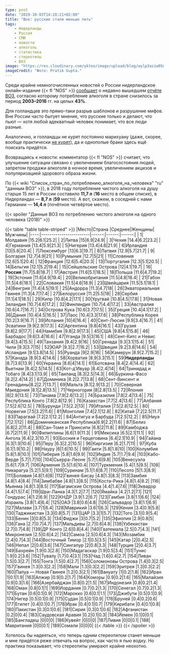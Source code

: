 ```yaml
---
type: post
date: "2019-10-03T14:28:21+02:00"
title: "Шок: русские стали меньше пить"
tags:
    - Нидерланды
    - Россия
    - СМИ
    - новости
    - алкоголь
    - статистика
    - стереотипы
    - ВОЗ
image: "https://res.cloudinary.com/yktoo/image/upload/blog/wylp3aziw05n1088.jpg"
imageCredit: "Фото: Pratik Gupta."
---
```


Среди крайне немногочисленных новостей о России нидерландское онлайн-издание {{< fl "NOS" >}} [сообщает](https://nos.nl/artikel/2304493-stereotype-klopt-niet-meer-russen-drinken-fors-minder.html) о недавно вышедшем [отчёте ВОЗ](https://apps.who.int/iris/bitstream/handle/10665/328167/9789289054379-eng.pdf?sequence=1&isAllowed=y), согласно которому потребление алкоголя в стране снизилось за период **2003–2016** гг. на целых **43%**.

<!--more-->

Для голландцев это прямо-таки разрыв шаблонов и разрушение мифов. Вне России часто бытует мнение, что русские только и делают, что пьют — хотя любой адекватный человек понимает, что все люди разные.

Аналогично, и голландцы не курят постоянно марихуану (даже, скорее, вообще практически [не курят](0362)), да и однополые браки здесь ещё поискать придётся.

Возвращаясь к новости: комментатор {{< fl "NOS" >}} считает, что улучшение ситуации связано с увеличением благосостояния людей, запретом продажи алкоголя в ночное время, увеличением акцизов и популяризацией здорового образа жизни.

По {{< wiki "Список_стран_по_потреблению_алкоголя_на_человека" "ru" "данным ВОЗ" >}}, в 2018 году потребление чистого алкоголя на душу старше 15 лет в России составило **11,7 л** (**16** место в общем списке), в Нидерландах — **8,7 л** (**59** место). А вот, скажем, в соседней с нами Германии — **14,4 л** (почётное четвёртое место).

{{< spoiler "Данные ВОЗ по потреблению чистого алкоголя на одного человека (2018)" >}}

{{< table "table table-striped" >}}
|Место|Страна                  |Среднее|Женщины|Мужчины|
|----:|------------------------|------:|------:|------:|
|  1|Молдавия                |15.2|6.1|25.2|
|  2|Литва                   |15|6.9|24.9|
|  3|Чехия                   |14.4|6.2|23.2|
|  4|Германия                |13.4|5.9|21.3|
|  5|Нигерия                 |13.4|4.6|21.9|
|  6|Ирландия                |13|5.8|20.4|
|  7|Люксембург              |13|6.3|19.7|
|  8|Латвия                  |12.9|5.7|21.7|
|  9|Болгария                |12.7|4.9|21|
| 10|Румыния                 |12.7|5|21|
| 11|Словения                |12.6|5.1|20.4|
| 12|Франция                 |12.6|5.4|20.3|
| 13|Португалия              |12.3|5.1|20.5|
| 14|Бельгия                 |12.1|5.2|19.4|
| 15|Сейшельские Острова     |12|4.1|19.7|
| 16|**Россия**              |11.7|5.8|18.7|
| 17|Австрия                 |11.6|5.1|18.5|
| 18|Польша                  |11.6|4.7|19.2|
| 19|Эстония                 |11.6|4.9|19.4|
| 20|Великобритания          |11.5|4.8|18.4|
| 21|Габон                   |11.5|4.6|18.1|
| 22|Словакия                |11.5|4.6|18.9|
| 23|Швейцария               |11.5|5.1|18.1|
| 24|Венгрия                 |11.4|4.5|19.1|
| 25|Андорра                 |11.3|4.7|18|
| 26|Экваториальная Гвинея   |11.3|4.7|17.4|
| 27|Белоруссия              |11.2|5.5|18|
| 28|Сербия                  |11.1|4.1|18.5|
| 29|Кипр                    |10.8|4.2|17.1|
| 30|Уругвай                 |10.8|4.5|17.8|
| 31|Новая Зеландия          |10.7|4.6|17.2|
| 32|Финляндия               |10.7|4.4|17.2|
| 33|Австралия               |10.6|4.7|16.7|
| 34|Острова Кука            |10.6|3.7|17.5|
| 35|Греция                  |10.4|4.1|17.2|
| 36|Дания                   |10.4|4.5|16.5|
| 37|Лаос                    |10.4|3.3|17.6|
| 38|Республика Корея        |10.2|3.9|16.7|
| 39|Испания                 |10|4|16.4|
| 40|Сент-Люсия              |9.9|3.4|16.7|
| 41|Эсватини                |9.9|2.9|17.3|
| 42|Аргентина               |9.8|4|16.1|
| 43|Грузия                  |9.8|2.9|17.7|
| 44|Намибия                 |9.8|2.9|17.3|
| 45|США                     |9.8|4.1|15.8|
| 46|Барбадос                |9.6|3.4|16.6|
| 47|Уганда                  |9.5|3|16.1|
| 48|Сент-Китс и Невис       |9.4|3.4|15.5|
| 49|Танзания                |9.4|2.9|16|
| 50|Гренада                 |9.3|3.1|15.4|
| 51|Чили                    |9.3|3.7|15|
| 52|ЮАР                     |9.3|2.7|16.2|
| 53|Швеция                  |9.2|3.8|14.6|
| 54|Исландия                |9.1|3.8|14.5|
| 55|Руанда                  |9|2.9|16|
| 56|Камерун                 |8.9|2.7|15.2|
| 57|Канада                  |8.9|3.4|14.6|
| 58|Хорватия                |8.9|3.3|15.1|
| 59|**Нидерланды**          |8.7|3.6|13.9|
| 60|Украина                 |8.6|4|14.1|
| 61|Ботсвана                |8.4|2.4|14.4|
| 62|Вьетнам                 |8.4|2.5|14.5|
| 63|Кот-д’Ивуар             |8.4|2.4|14|
| 64|Тринидад и Тобаго       |8.4|3.1|13.9|
| 65|Таиланд                 |8.3|2.5|14.3|
| 66|Буркина-Фасо            |8.2|2.4|14.2|
| 67|Доминика                |8.2|2.7|13.8|
| 68|Сент-Винсент и Гренадины|8.2|2.7|13.7|
| 69|Мальта                  |8.1|2.9|13.2|
| 70|Северная Македония      |8.1|2.8|13.5|
| 71|Черногория              |8|2.8|13.5|
| 72|Япония                  |8|2.9|13.5|
| 73|Панама                  |7.9|2.6|13.2|
| 74|Бразилия                |7.8|2.4|13.4|
| 75|Республика Конго        |7.8|2.8|12.9|
| 76|Казахстан               |7.7|2.4|13.6|
| 77|Албания                 |7.5|2.6|12.5|
| 78|Бурунди                 |7.5|2.2|13|
| 79|Италия                  |7.5|2.8|12.5|
| 80|Норвегия                |7.5|3.2|11.6|
| 81|Монголия                |7.4|2.1|12.8|
| 82|Китай                   |7.2|2.5|11.7|
| 83|Парагвай                |7.2|2.1|12.2|
| 84|Антигуа и Барбуда       |7|2.5|12.2|
| 85|Ниуэ                    |7|2.1|12|
| 86|Доминиканская Республика|6.9|2.2|11.6|
| 87|Белиз                   |6.8|2.2|11.4|
| 88|Сан-Томе и Принсипи     |6.8|2|11.8|
| 89|Камбоджа                |6.7|2|11.9|
| 90|Филиппины               |6.6|1.9|11.3|
| 91|Мексика                 |6.5|2.1|11.1|
| 92|Ангола                  |6.4|2.3|10.7|
| 93|Босния и Герцеговина    |6.4|2.1|10.9|
| 94|Гайана                  |6.3|1.9|10.6|
| 95|Перу                    |6.3|2.2|10.5|
| 96|Киргизия                |6.2|1.7|11|
| 97|Куба                    |6.1|1.9|10.2|
| 98|Науру                   |6|1.6|10.5|
| 99|Гаити                   |5.8|1.8|10|
|100|Колумбия                |5.8|1.8|10.1|
|101|Либерия                 |5.8|1.6|9.9|
|102|Индия                   |5.7|1.7|9.4|
|103|Кабо-Верде              |5.7|1.7|10|
|104|Сьерра-Леоне            |5.7|1.6|9.8|
|105|Венесуэла               |5.6|1.7|9.7|
|106|Армения                 |5.5|1.6|10.4|
|107|Туркмения               |5.4|1.5|9.5|
|108|Никарагуа               |5.2|1.5|9.1|
|109|Суринам                 |5.1|1.6|8.7|
|110|Лесото                  |5|1.3|8.9|
|111|Боливия                 |4.8|1.6|8|
|112|Гвинея-Бисау            |4.8|1.3|8.3|
|113|Замбия                  |4.8|1.4|8.4|
|114|Зимбабве                |4.8|1.3|8.5|
|115|Коста-Рика              |4.8|1.4|8.2|
|116|Мьянма                  |4.8|1.3|8.5|
|117|Багамские Острова       |4.4|1.4|7.6|
|118|Эквадор                 |4.4|1.5|7.4|
|119|Шри-Ланка               |4.3|1.2|7.7|
|120|Ямайка                  |4.2|1.2|7.1|
|121|Гондурас                |4|1.2|6.9|
|122|КНДР                    |3.9|1.2|6.7|
|123|Гамбия                  |3.8|1.1|6.6|
|124|Израиль                 |3.8|1.4|6.4|
|125|ОАЭ                     |3.8|0.6|4.8|
|126|Сальвадор               |3.8|1.1|6.9|
|127|Малави                  |3.7|1|6.4|
|128|Маврикий                |3.6|1|6.3|
|129|Кения                   |3.4|0.9|5.8|
|130|Таджикистан             |3.3|0.8|5.7|
|131|ЦАР                     |3.3|1|5.7|
|132|Того                    |3.1|0.9|5.4|
|133|Бенин                   |3|0.8|5.3|
|134|Фиджи                   |3|0.7|5.2|
|135|Эфиопия                 |2.9|0.8|5|
|136|Гана                    |2.7|0.7|4.7|
|137|Мальдивы                |2.7|0.6|4.8|
|138|Узбекистан              |2.7|0.7|4.8|
|139|ДР Конго                |2.6|0.8|4.4|
|140|Гватемала               |2.5|0.7|4.3|
|141|Микронезия              |2.5|0.6|4.2|
|142|Самоа                   |2.5|0.6|4.3|
|143|Мозамбик                |2.4|0.7|4.3|
|144|Восточный Тимор         |2.1|0.5|3.5|
|145|Катар                   |2|0.4|2.5|
|146|Непал                   |2|0.6|3.6|
|147|Сингапур                |2|0.8|3.3|
|148|Турция                  |2|0.4|3.7|
|149|Бахрейн                 |1.9|0.3|2.8|
|150|Мадагаскар              |1.9|0.5|3.4|
|151|Тунис                   |1.9|0.2|3.6|
|152|Тувалу                  |1.7|0.4|3.1|
|153|Чад                     |1.6|0.4|2.7|
|154|Ливан                   |1.5|0.3|2.7|
|155|Тонга                   |1.5|0.4|2.7|
|156|Соломоновы Острова      |1.4|0.3|2.5|
|157|Гвинея                  |1.3|0.3|2.2|
|158|Мали                    |1.3|0.3|2.2|
|159|Эритрея                 |1.3|0.3|2.2|
|160|Папуа — Новая Гвинея    |1.2|0.3|2.1|
|161|Вануату                 |1|0.2|1.8|
|162|Иран                    |1|0.1|1.9|
|163|Алжир                   |0.9|0.2|1.7|
|164|Коморы                  |0.9|0.2|1.6|
|165|Малайзия                |0.9|0.3|1.6|
|166|Азербайджан             |0.8|0.2|1.5|
|167|Индонезия               |0.8|0.2|1.4|
|168|Оман                    |0.8|0.1|1|
|169|Иордания                |0.7|0.2|1.3|
|170|Сенегал                 |0.7|0.2|1.3|
|171|Бутан                   |0.6|0.1|0.9|
|172|Марокко                 |0.6|0.1|1.1|
|173|Джибути                 |0.5|0.1|0.9|
|174|Нигер                   |0.5|0.1|0.9|
|175|Судан                   |0.5|0.1|0.9|
|176|Бруней                  |0.4|0.2|0.6|
|177|Египет                  |0.4|0.1|0.7|
|178|Ирак                    |0.4|0.1|0.7|
|179|Кирибати                |0.4|0.1|0.8|
|180|Пакистан                |0.3|0.1|0.6|
|181|Сирия                   |0.3|0.1|0.6|
|182|Афганистан              |0.2|0|0.4|
|183|Саудовская Аравия       |0.2|0.1|0.3|
|184|Йемен                   |0.1|0|0.1|
|185|Бангладеш               |0|0|0|
|186|Кувейт                  |0|0|0|
|187|Ливия                   |0|0|0.1|
|188|Мавритания              |0|0|0.1|
|189|Сомали                  |0|0|0|
{{< /table >}}
{{< /spoiler >}}

Хотелось бы надеяться, что теперь одним стереотипом станет меньше и мне придётся реже отвечать на вопрос, как часто я пью водку. Но практика показывает, что стереотипы умирают крайне неохотно.
